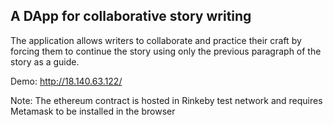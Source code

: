 ## A DApp for collaborative story writing

The application allows writers to collaborate and practice their craft by forcing them to continue the story using only the previous paragraph of the story as a guide.

Demo: http://18.140.63.122/

Note: The ethereum contract is hosted in Rinkeby test network and requires Metamask to be installed in the browser
